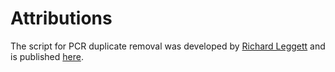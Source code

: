 # Attributions

The script for PCR duplicate removal was developed by [Richard Leggett](https://github.com/richardmleggett) and is published [here](https://github.com/richardmleggett/scripts/blob/master/remove_pcr_duplicates.pl).
